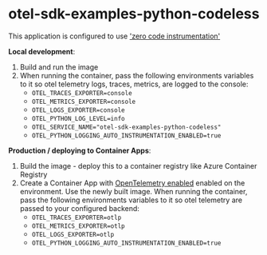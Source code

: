 # otel-sdk-examples-python-codeless
This application is configured to use ['zero code instrumentation'](https://opentelemetry.io/docs/zero-code/python/configuration/)

**Local development**:
1. Build and run the image
2. When running the container, pass the following environments variables to it so otel telemetry logs, traces, metrics, are logged to the console:
    - `OTEL_TRACES_EXPORTER=console`
    - `OTEL_METRICS_EXPORTER=console`
    - `OTEL_LOGS_EXPORTER=console`
    - `OTEL_PYTHON_LOG_LEVEL=info`
    - `OTEL_SERVICE_NAME="otel-sdk-examples-python-codeless"`
    - `OTEL_PYTHON_LOGGING_AUTO_INSTRUMENTATION_ENABLED=true`
    
**Production / deploying to Container Apps**:
1. Build the image - deploy this to a container registry like Azure Container Registry
2. Create a Container App with [OpenTelemetry enabled](https://learn.microsoft.com/en-us/azure/container-apps/opentelemetry-agents?tabs=azure-cli#environment-variables) enabled on the environment. Use the newly built image. When running the container, pass the following environments variables to it so otel telemetry are passed to your configured backend:
    - `OTEL_TRACES_EXPORTER=otlp`
    - `OTEL_METRICS_EXPORTER=otlp`
    - `OTEL_LOGS_EXPORTER=otlp`
    - `OTEL_PYTHON_LOGGING_AUTO_INSTRUMENTATION_ENABLED=true`